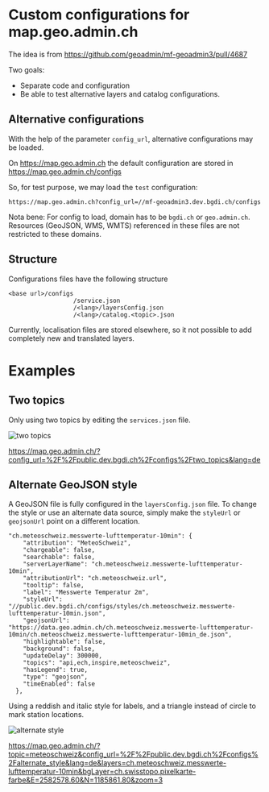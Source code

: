 Custom configurations for map.geo.admin.ch 
==========================================

The idea is from https://github.com/geoadmin/mf-geoadmin3/pull/4687

Two goals:

- Separate code and configuration
- Be able to test alternative layers and catalog configurations.


## Alternative configurations

With the help of the parameter `config_url`, alternative configurations may be loaded.

On https://map.geo.admin.ch the default configuration are stored in https://map.geo.admin.ch/configs

So, for test purpose, we may load the `test` configuration:

    https://map.geo.admin.ch?config_url=//mf-geoadmin3.dev.bgdi.ch/configs

Nota bene:
   For config to load, domain has to be `bgdi.ch` or `geo.admin.ch`. Resources 
   (GeoJSON, WMS, WMTS) referenced in these files are not restricted to these domains.


## Structure

Configurations files have the following structure

    <base url>/configs
                      /service.json
                      /<lang>/layersConfig.json
                      /<lang>/catalog.<topic>.json
    

Currently, localisation files are stored elsewhere, so it not possible to add completely new and translated layers.


# Examples

## Two topics

Only using two topics by editing the `services.json` file.

![two topics](https://github.com/procrastinatio/geoadminch_configs/raw/master/images/two_topics.png "Only two topics")

https://map.geo.admin.ch/?config_url=%2F%2Fpublic.dev.bgdi.ch%2Fconfigs%2Ftwo_topics&lang=de

## Alternate GeoJSON style

A GeoJSON file is fully configured in the `layersConfig.json` file. To change the style or use an alternate data source,
simply make the `styleUrl` or `geojsonUrl` point on a different location.


    "ch.meteoschweiz.messwerte-lufttemperatur-10min": {                                                                                                                                 
        "attribution": "MeteoSchweiz",
        "chargeable": false,
        "searchable": false,
        "serverLayerName": "ch.meteoschweiz.messwerte-lufttemperatur-10min",
        "attributionUrl": "ch.meteoschweiz.url",
        "tooltip": false,
        "label": "Messwerte Temperatur 2m",
        "styleUrl": "//public.dev.bgdi.ch/configs/styles/ch.meteoschweiz.messwerte-lufttemperatur-10min.json",
        "geojsonUrl": "https://data.geo.admin.ch/ch.meteoschweiz.messwerte-lufttemperatur-10min/ch.meteoschweiz.messwerte-lufttemperatur-10min_de.json",
        "highlightable": false,
        "background": false,
        "updateDelay": 300000,
        "topics": "api,ech,inspire,meteoschweiz",
        "hasLegend": true, 
        "type": "geojson",
        "timeEnabled": false 
      },

Using a reddish and italic style for labels, and a triangle instead of circle to mark station locations.

![alternate style](https://github.com/procrastinatio/geoadminch_configs/raw/master/images/meteo_alternate.png "Alternate geoJSON style")


https://map.geo.admin.ch/?topic=meteoschweiz&config_url=%2F%2Fpublic.dev.bgdi.ch%2Fconfigs%2Falternate_style&lang=de&layers=ch.meteoschweiz.messwerte-lufttemperatur-10min&bgLayer=ch.swisstopo.pixelkarte-farbe&E=2582578.60&N=1185861.80&zoom=3
